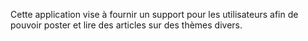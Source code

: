 Cette application vise à fournir un support pour les utilisateurs afin de pouvoir poster et lire des articles sur des thèmes divers.